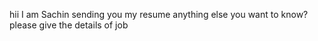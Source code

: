 hii I am Sachin sending you my resume
anything else you want to know?
please give the details of job

